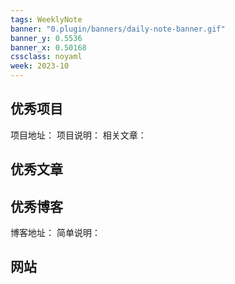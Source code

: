 ```yaml
---
tags: WeeklyNote
banner: "0.plugin/banners/daily-note-banner.gif"
banner_y: 0.5536
banner_x: 0.50168
cssclass: noyaml
week: 2023-10
---
```



## 优秀项目

项目地址：
项目说明：
相关文章：

## 优秀文章



## 优秀博客

博客地址：
简单说明：


## 网站


